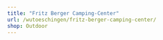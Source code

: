 ```yaml
---
title: "Fritz Berger Camping-Center"
url: /wutoeschingen/fritz-berger-camping-center/
shop: Outdoor
---
```

